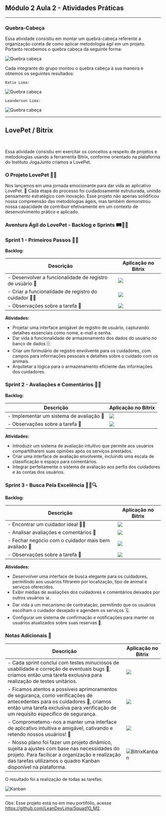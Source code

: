 ## Módulo 2 Aula 2 - Atividades Práticas
___


### Quebra-Cabeça



Essa atividade consistiu em montar um quebra-cabeça referente a organização coreta de como aplicar metodologia ágil em um projeto. Portanto recebemos o quebra cabeça da seguinte forma: 

![Quebra cabeça](QC.jpg)

Cada integrante do grupo montou o quebra cabeça à sua maneira e obtemos os seguintes resultados:

    Katie Lima:
![Quebra cabeça](qcKatie.jpeg)

    Leanderson Lima:
![Quebra cabeça](qcLeanderson.jpeg)

___

## LovePet / Bitrix

<br>

Essa atividade consistiu em exercitar os conceitos a respeito de projetos e metodologias usando a ferramenta Bitrix, conforme orientado na plataforma do Instituto JogaJunto criamos a LovePet.

### O Projeto LovePet 🐶🐱

Nos lançamos em uma jornada emocionante para dar vida ao aplicativo LovePet. 📱 Cada etapa do processo foi cuidadosamente estruturada, unindo pensamento estratégico com inovação. Esse projeto não apenas solidificou nossa compreensão das metodologias ágeis, mas também demonstrou nossa capacidade de contribuir efetivamente em um contexto de desenvolvimento prático e aplicado.

### Aventura Ágil do LovePet - Backlog e Sprints 🛤️🏃‍♀️

### Sprint 1 - Primeiros Passos 🐾🌊


**Backlog:**

| Descrição | Aplicação no Bitrix |
|----------|----------|
| - Desenvolver a funcionalidade de registro de usuário 📝 |  ![](BitrixSprint1_1.jpg)  |
| - Criar a funcionalidade de registro do cuidador 🐕‍🦺 | ![](BitrixSprint1_2.jpg)  |
| - Observações sobre a tarefa 🧐 | ![](BitrixSprint1_Coments.jpg)  |


**Atividades:**
- Projetar uma interface amigável de registro de usuário, capturando detalhes essenciais como nome, e-mail e senha.
- Dar vida à funcionalidade de armazenamento dos dados do usuário no banco de dados 🗄️.
- Criar um formulário de registro envolvente para os cuidadores, com campos para informações pessoais e detalhes sobre o cuidado com os animais.
- Arquitetar a lógica para o armazenamento eficiente das informações dos cuidadores.

### Sprint 2 - Avaliações e Comentários 🌟📝

**Backlog:**


| Descrição | Aplicação no Bitrix |
|----------|----------|
| - Implementar um sistema de avaliação 📝 |  ![](BitrixSprint2_1.jpg)  |
| - Observações sobre a tarefa 🧐 | ![](BitrixSprint2_Coments.jpg) |


**Atividades:**
- Introduzir um sistema de avaliação intuitivo que permite aos usuários compartilharem suas opiniões após os serviços prestados.
- Criar uma interface de avaliação envolvente, incluindo uma escala de classificação e espaço para comentários.
- Integrar perfeitamente o sistema de avaliação aos perfis dos cuidadores e às contas dos usuários.

### Sprint 3 - Busca Pela Excelência 🐕‍🦺🔍

**Backlog:**


| Descrição | Aplicação no Bitrix |
|----------|----------|
|- Encontrar um cuidador ideal 🕵️‍♀️ |  ![](BitrixSprint3_1.jpg)  |
|- Analisar avaliações e comentários 🤔 | ![](BitrixSprint3_2.jpg) |
|- Fechar negócio com o cuidador mais bem avaliado 📆 | ![](BitrixSprint3_3.jpg) |
|- Observações sobre a tarefa 🧐 | ![](BitrixSprint3_Coments.jpg) |


**Atividades:**
- Desenvolver uma interface de busca elegante para os cuidadores, permitindo aos usuários filtrarem por localização, tipo de animal e serviços oferecidos.
- Exibir médias de avaliações dos cuidadores e comentários deixados por outros usuários 📊.
- Dar vida a um mecanismo de contratação, permitindo que os usuários escolham o cuidador desejado e agendem os serviços 🗓️.
- Configurar um sistema de confirmação e notificações para manter os usuários atualizados sobre suas reservas 📲.

### Notas Adicionais 📌

| Descrição | Aplicação no Bitrix |
|----------|----------|
|- Cada sprint conclui com testes minuciosos de usabilidade e correção de eventuais bugs 🐞, criamos então uma tarefa exclusiva para realização de testes unitários. |  ![](Bitrix_testesUnitarios.jpg)  |
|- Ficamos atentos a possíveis aprimoramentos de segurança, como verificações de antecedentes para os cuidadores 🔐, criamos então uma tarefa exclusiva para verificação de um requisito específico de segurança. |  ![](Bitrix_Seguranca.jpg)  |
|- Comprometemo-nos a manter uma interface de aplicativo intuitiva e amigável, cativando e retendo nossos usuários! 💖  | ![](Bitrix_testesFuncionais.jpg)  |
|- Nosso plano foi fazer um projeto dinâmico, sujeita a ajustes com base nas necessidades do projeto. Para facilicar a organização e realização das tarefas utilizamos o quadro Kanban disponível na plataforma. | ![BitrixKanban](BitrixKanban.jpg) |

O resultado foi a realização de todas as tarefas:

![Kanban](BitrixKanbanConcluido.jpg)
___

Obs: Esse projeto está no em meu portifólio, acesse https://github.com/LeanDevLima/Squad10_M2.
